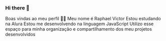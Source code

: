 ### Hi there 👋
Boas vindas ao meu perfil 💙💙
Meu nome é Raphael Victor
Estou estudando na Alura
Estou me desenvolvendo na linguagem JavaScript
Utilizo esse espaço para minha organização e compartilhamento dos meu projetos desenvolvidos
<!--
**3Braphael2024/3Braphael2024** is a ✨ _special_ ✨ repository because its `README.md` (this file) appears on your GitHub profile.

Here are some ideas to get you started:

- 🔭 I’m currently working on ...
- 🌱 I’m currently learning ...
- 👯 I’m looking to collaborate on ...
- 🤔 I’m looking for help with ...
- 💬 Ask me about ...
- 📫 How to reach me: ...
- 😄 Pronouns: ...
- ⚡ Fun fact: ...
-->
